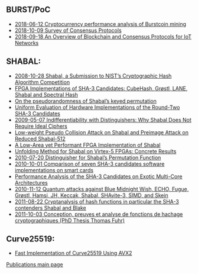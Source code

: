 BURST/PoC
---------

-   [2018-06-12 Cryptocurrency performance analysis of Burstcoin mining](-file-180612-burst-mining-perf-analysis-pdf.md)
-   [2018-10-09 Survey of Consensus Protocols](-file-181009-burst-survey-consensus-protocols-pdf.md)
-   [2018-09-18 An Overview of Blockchain and Consensus Protocols for IoT Networks](https://arxiv.org/abs/1809.05613)

SHABAL:
-------

-   [2008-10-28 Shabal, a Submission to NIST’s Cryptographic Hash Algorithm Competition](-file-shabal-a-submission-to-nists-cryptographic-hash-a-pdf.md)
-   [FPGA Implementations of SHA-3 Candidates: CubeHash, Grøstl, LANE, Shabal and Spectral Hash](-file-09xxxx-shabal-fpga-implementations-pdf.md)
-   [On the pseudorandomness of Shabal’s keyed permutation](-file-09xxxx-shabal-pseudorandomness-pdf.md)
-   [Uniform Evaluation of Hardware Implementations of the Round-Two SHA-3 Candidates](-file-09xxxx-shabal-uniform-eval-hw-impl-pdf.md)
-   [2009-05-07 Indifferentiability with Distinguishers: Why Shabal Does Not Require Ideal Ciphers](-file-090507-shabal-ideal-ciphers-not-required-pdf.md)
-   [Low-weight Pseudo Collision Attack on Shabal and Preimage Attack on Reduced Shabal-512](-file-10xxxx-shabal-collision-preimage-pdf.md)
-   [A Low-Area yet Performant FPGA Implementation of Shabal](-file-10xxxx-shabal-low-area-fpga-pdf.md)
-   [Unfolding Method for Shabal on Virtex-5 FPGAs: Concrete Results](-file-10xxxx-shabal-virtex-fpga-pdf.md)
-   [2010-07-20 Distinguisher for Shabal’s Permutation Function](-file-100720-shabal-distinguisher-perm-func-pdf.md)
-   [2010-10-01 Comparison of seven SHA-3 candidates software implementations on smart cards](-file-1010xx-shabal-comparison-sha3-candidates-pdf.md)
-   [Performance Analysis of the SHA-3 Candidates on Exotic Multi-Core Architectures](-file-10xxxx-shabal-performance-exotic-multicore-pdf.md)
-   [2010-11-12 Quantum attacks against Blue Midnight Wish, ECHO, Fugue, Grøstl, Hamsi, JH, Keccak, Shabal, SHAvite-3, SIMD, and Skein](-file-101112-shabal-quantum-attacks-pdf.md)
-   [2011-08-22 Cryptanalysis of hash functions in particular the SHA-3 contenders Shabal and Blake](-file-110822-shabal-cryptanalysis-blake-pdf.md)
-   [2011-10-03 Conception, preuves et analyse de fonctions de hachage cryptographiques (PhD Thesis Thomas Fuhr)](-file-111003-shabal-these-thomas-fuhr-pdf.md)

Curve25519:
-----------

-   [Fast Implementation of Curve25519 Using AVX2](-file-15xxxx-burst-25519-avx2-pdf.md)

[Publications main page](publications-burst.md)
